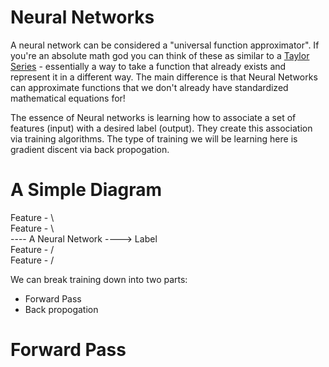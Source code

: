 # Neural Networks

A neural network can be considered a "universal function approximator". If you're an absolute math god you can think of these as similar to a [Taylor Series](https://en.wikipedia.org/wiki/Taylor_series) - essentially a way to take a function that already exists
and represent it in a different way. The main difference is that Neural Networks can approximate functions that we don't already have
standardized mathematical equations for!

The essence of Neural networks is learning how to associate a set of features (input) with a desired label (output). They create this association via training algorithms. The type of training we will be learning here is gradient discent via back propogation.

# A Simple Diagram

Feature - \\ <br>
Feature -  \\ <br>
             ---- A Neural Network ----> Label <br>
Feature -  / <br>
Feature - / <br>

We can break training down into two parts:
* Forward Pass
* Back propogation

# Forward Pass

